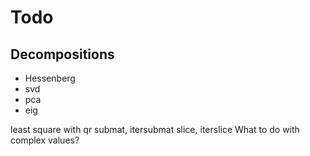 # Todo

## Decompositions
* Hessenberg
* svd 
* pca 
* eig

least square with qr
submat, itersubmat
slice, iterslice
What to do with complex values?
